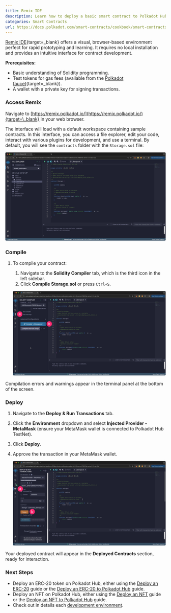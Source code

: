 ```yaml
---
title: Remix IDE
description: Learn how to deploy a basic smart contract to Polkadot Hub using Remix IDE Ideal for rapid prototyping, learning, and visual development.
categories: Smart Contracts
url: https://docs.polkadot.com/smart-contracts/cookbook/smart-contracts/deploy-basic-contract-evm/deploy-basic-remix/
---
```


[Remix IDE](https://remix.live/){target=\_blank} offers a visual, browser-based environment perfect for rapid prototyping and learning. It requires no local installation and provides an intuitive interface for contract development.

**Prerequisites:**

- Basic understanding of Solidity programming.
- Test tokens for gas fees (available from the [Polkadot faucet](https://faucet.polkadot.io/){target=\_blank}).
- A wallet with a private key for signing transactions.

### Access Remix

Navigate to [https://remix.polkadot.io/](https://remix.polkadot.io/){target=\_blank} in your web browser.

The interface will load with a default workspace containing sample contracts. In this interface, you can access a file explorer, edit your code, interact with various plugins for development, and use a terminal. By default, you will see the `contracts` folder with the `Storage.sol` file:

![](/images/smart-contracts/cookbook/smart-contracts/deploy-basic/deploy-basic-pvm/deploy-basic-pvm-01.webp)

### Compile

1. To compile your contract:
    1. Navigate to the **Solidity Compiler** tab, which is the third icon in the left sidebar.
    2. Click **Compile Storage.sol** or press `Ctrl+S`.

    ![](/images/smart-contracts/cookbook/smart-contracts/deploy-basic/deploy-basic-pvm/deploy-basic-pvm-02.webp)

Compilation errors and warnings appear in the terminal panel at the bottom of the screen.

### Deploy

1. Navigate to the **Deploy & Run Transactions** tab.
2. Click the **Environment** dropdown and select **Injected Provider - MetaMask** (ensure your MetaMask wallet is connected to Polkadot Hub TestNet).
3. Click **Deploy**.
4. Approve the transaction in your MetaMask wallet.

    ![](/images/smart-contracts/cookbook/smart-contracts/deploy-basic/deploy-basic-pvm/deploy-basic-pvm-03.webp)

Your deployed contract will appear in the **Deployed Contracts** section, ready for interaction.

### Next Steps

- Deploy an ERC-20 token on Polkadot Hub, either using the [Deploy an ERC-20](/smart-contracts/cookbook/smart-contracts/deploy-erc20) guide or the [Deploy an ERC-20 to Polkadot Hub](/smart-contracts/cookbook/smart-contracts/deploy-erc20) guide.
- Deploy an NFT on Polkadot Hub, either using the [Deploy an NFT](/smart-contracts/cookbook/smart-contracts/deploy-nft) guide or the [Deploy an NFT to Polkadot Hub](/smart-contracts/cookbook/smart-contracts/deploy-nft) guide.
- Check out in details each [development environment](/smart-contracts/dev-environments/).

